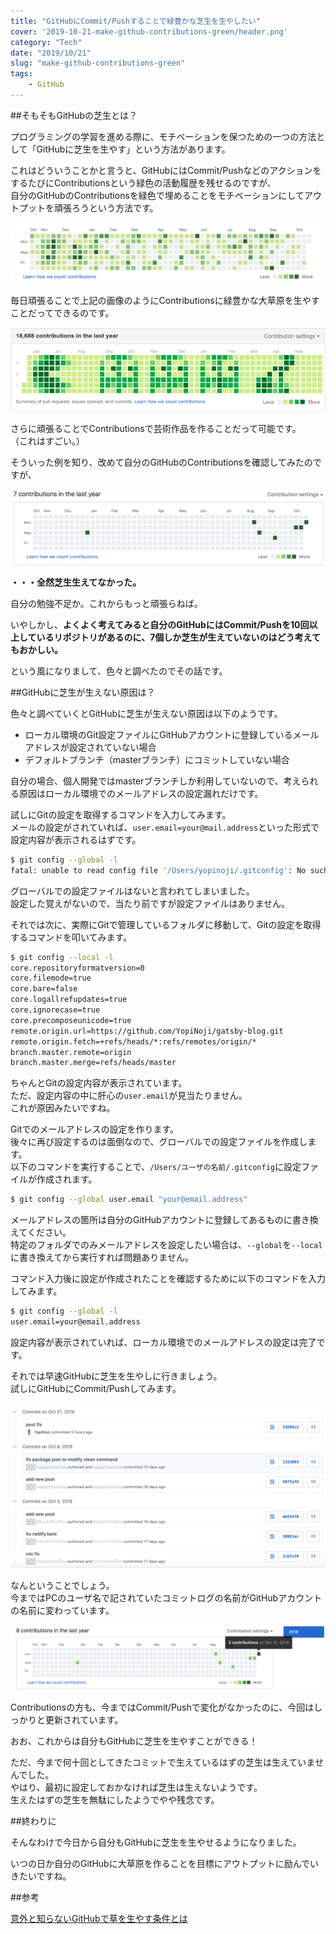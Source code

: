 ```yaml
---
title: "GitHubにCommit/Pushすることで緑豊かな芝生を生やしたい"
cover: '2019-10-21-make-github-contributions-green/header.png'
category: "Tech"
date: "2019/10/21"
slug: "make-github-contributions-green"
tags:
    - GitHub
---
```


##そもそもGitHubの芝生とは？

プログラミングの学習を進める際に、モチベーションを保つための一つの方法として「GitHubに芝生を生やす」という方法があります。  

これはどういうことかと言うと、GitHubにはCommit/PushなどのアクションをするたびにContributionsという緑色の活動履歴を残せるのですが、  
自分のGitHubのContributionsを緑色で埋めることをモチベーションにしてアウトプットを頑張ろうという方法です。

![github-many-contributions-example](./github-many-contributions-example.png)

毎日頑張ることで上記の画像のようにContributionsに緑豊かな大草原を生やすことだってできるのです。

![github-contributions-art-example](./github-contributions-art-example.png)

さらに頑張ることでContributionsで芸術作品を作ることだって可能です。  
（これはすごい。）

そういった例を知り、改めて自分のGitHubのContributionsを確認してみたのですが、 

![github-my-contributions](./github-my-contributions.png)

**・・・全然芝生生えてなかった。**

自分の勉強不足か。これからもっと頑張らねば。

いやしかし、**よくよく考えてみると自分のGitHubにはCommit/Pushを10回以上しているリポジトリがあるのに、7個しか芝生が生えていないのはどう考えてもおかしい。**

という風になりまして、色々と調べたのでその話です。

##GitHubに芝生が生えない原因は？

色々と調べていくとGitHubに芝生が生えない原因は以下のようです。

- ローカル環境のGit設定ファイルにGitHubアカウントに登録しているメールアドレスが設定されていない場合
- デフォルトブランチ（masterブランチ）にコミットしていない場合

自分の場合、個人開発ではmasterブランチしか利用していないので、考えられる原因はローカル環境でのメールアドレスの設定漏れだけです。

試しにGitの設定を取得するコマンドを入力してみます。  
メールの設定がされていれば、`user.email=your@mail.address`といった形式で設定内容が表示されるはずです。

```sh
$ git config --global -l
fatal: unable to read config file '/Users/yopinoji/.gitconfig': No such file or directory

```

グローバルでの設定ファイルはないと言われてしまいました。  
設定した覚えがないので、当たり前ですが設定ファイルはありません。

それでは次に、実際にGitで管理しているフォルダに移動して、Gitの設定を取得するコマンドを叩いてみます。

```sh
$ git config --local -l
core.repositoryformatversion=0
core.filemode=true
core.bare=false
core.logallrefupdates=true
core.ignorecase=true
core.precomposeunicode=true
remote.origin.url=https://github.com/YopiNoji/gatsby-blog.git
remote.origin.fetch=+refs/heads/*:refs/remotes/origin/*
branch.master.remote=origin
branch.master.merge=refs/heads/master
```

ちゃんとGitの設定内容が表示されています。  
ただ、設定内容の中に肝心の`user.email`が見当たりません。  
これが原因みたいですね。

Gitでのメールアドレスの設定を作ります。  
後々に再び設定するのは面倒なので、グローバルでの設定ファイルを作成します。  
以下のコマンドを実行することで、`/Users/ユーザの名前/.gitconfig`に設定ファイルが作成されます。

```sh
$ git config --global user.email "your@email.address"
```

メールアドレスの箇所は自分のGitHubアカウントに登録してあるものに書き換えてください。  
特定のフォルダでのみメールアドレスを設定したい場合は、`--global`を`--local`に書き換えてから実行すれば問題ありません。

コマンド入力後に設定が作成されたことを確認するために以下のコマンドを入力してみます。

```sh
$ git config --global -l
user.email=your@email.address
```

設定内容が表示されていれば、ローカル環境でのメールアドレスの設定は完了です。

それでは早速GitHubに芝生を生やしに行きましょう。  
試しにGitHubにCommit/Pushしてみます。

![after-fix-setting-github-commit-log](./after-fix-setting-github-commit-log.png)

なんということでしょう。  
今まではPCのユーザ名で記されていたコミットログの名前がGitHubアカウントの名前に変わっています。

![after-fix-setting-github-contributions](./after-fix-setting-github-contributions.png)

Contributionsの方も、今まではCommit/Pushで変化がなかったのに、今回はしっかりと更新されています。

おお、これからは自分もGitHubに芝生を生やすことができる！

ただ、今まで何十回としてきたコミットで生えているはずの芝生は生えていませんでした。  
やはり、最初に設定しておかなければ芝生は生えないようです。  
生えたはずの芝生を無駄にしたようでやや残念です。


##終わりに

そんなわけで今日から自分もGitHubに芝生を生やせるようになりました。

いつの日か自分のGitHubに大草原を作ることを目標にアウトプットに励んでいきたいですね。

##参考

[意外と知らないGitHubで草を生やす条件とは](https://findy-code.io/engineer-lab/github-contributions-rule)
